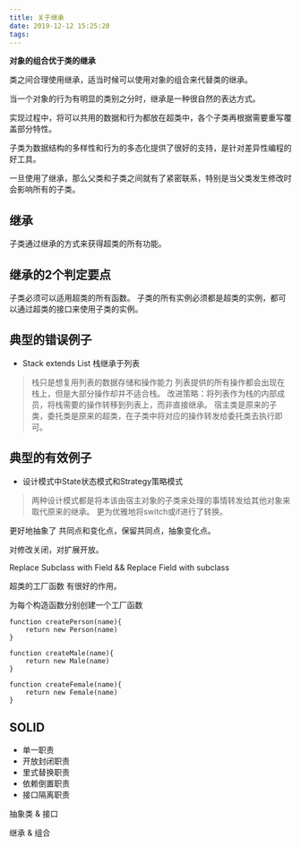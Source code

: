 ```yaml
---
title: 关于继承
date: 2019-12-12 15:25:20
tags:
---
```

**对象的组合优于类的继承**

类之间合理使用继承，适当时候可以使用对象的组合来代替类的继承。

当一个对象的行为有明显的类别之分时，继承是一种很自然的表达方式。

实现过程中，将可以共用的数据和行为都放在超类中，各个子类再根据需要重写覆盖部分特性。


子类为数据结构的多样性和行为的多态化提供了很好的支持，是针对差异性编程的好工具。

一旦使用了继承，那么父类和子类之间就有了紧密联系，特别是当父类发生修改时会影响所有的子类。

## 继承
子类通过继承的方式来获得超类的所有功能。

## 继承的2个判定要点
子类必须可以适用超类的所有函数。
子类的所有实例必须都是超类的实例，都可以通过超类的接口来使用子类的实例。
<!--more-->

## 典型的错误例子 
* Stack extends List 栈继承于列表

> 栈只是想复用列表的数据存储和操作能力
> 列表提供的所有操作都会出现在栈上，但是大部分操作却并不适合栈。
> 改进策略：将列表作为栈的内部成员，将栈需要的操作转移到列表上，而非直接继承。
宿主类是原来的子类，委托类是原来的超类，在子类中将对应的操作转发给委托类去执行即可。

## 典型的有效例子
* 设计模式中State状态模式和Strategy策略模式

> 两种设计模式都是将本该由宿主对象的子类来处理的事情转发给其他对象来取代原来的继承。
> 更为优雅地将switch或if进行了转换。

更好地抽象了 共同点和变化点，保留共同点，抽象变化点。

对修改关闭，对扩展开放。

Replace Subclass with Field && Replace Field with subclass

超类的工厂函数 有很好的作用。

为每个构造函数分别创建一个工厂函数
```
function createPerson(name){
    return new Person(name)
}

function createMale(name){
    return new Male(name)
}

function createFemale(name){
    return new Female(name)
}
```


## SOLID
* 单一职责
* 开放封闭职责
* 里式替换职责
* 依赖倒置职责
* 接口隔离职责

抽象类 & 接口

继承 & 组合




